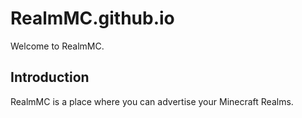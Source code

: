 # RealmMC.github.io
Welcome to RealmMC.

## Introduction
RealmMC is a place where you can advertise your Minecraft Realms.
